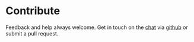 # Contribute

Feedback and help always welcome.
Get in touch on the [chat](https://gitter.im/esp/chat) via [github](http://github.com/esp) or submit a pull request.